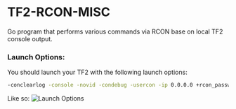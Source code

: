 # TF2-RCON-MISC
Go program that performs various commands via RCON base on local TF2 console output.

### Launch Options:
You should launch your TF2 with the following launch options:
```bash
-conclearlog -console -novid -condebug -usercon -ip 0.0.0.0 +rcon_password 123 +net_start
```

Like so:
![Launch Options](https://github.com/algo7/TF2-RCON-MISC/blob/main/launch_options.png?raw=true)

